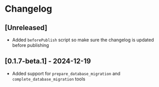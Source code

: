 # Changelog

## [Unreleased]

- Added `beforePublish` script so make sure the changelog is updated before publishing

## [0.1.7-beta.1] - 2024-12-19

- Added support for `prepare_database_migration` and `complete_database_migration` tools
